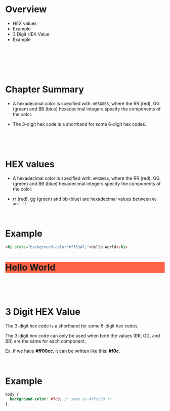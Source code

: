 # Overview

- HEX values
- Example
- 3 Digit HEX Value
- Example

&nbsp;

&nbsp;

&nbsp;

# Chapter Summary

- A hexadecimal color is specified with: `#RRGGBB`, where the RR (red), GG (green) and BB (blue) hexadecimal integers specify the components of the color.

- The 3-digit hex code is a shorthand for some 6-digit hex codes.

&nbsp;

&nbsp;

# HEX values

- A hexadecimal color is specified with: `#RRGGBB`, where the RR (red), GG (green) and BB (blue) hexadecimal integers specify the components of the color.

- rr (red), gg (green) and bb (blue) are hexadecimal values between `00 and ff`

&nbsp;

# Example

```html
<h1 style="background-color:#ff6347;">Hello World</h1>
```

<h1 style="background-color:#ff6347;">Hello World</h1>

&nbsp;

&nbsp;

# 3 Digit HEX Value

The 3-digit hex code is a shorthand for some 6-digit hex codes.

The 3-digit hex code can only be used when both the values (RR, GG, and BB) are the same for each component.

Ex. if we have **#ff00cc**, it can be written like this: **#f0c**.

&nbsp;

# Example

```css
body {
  background-color: #fc9; /* same as #ffcc99 */
}
```

